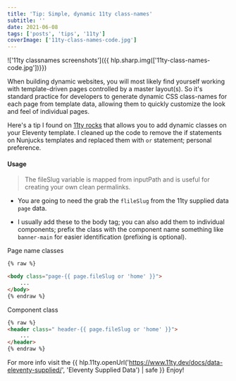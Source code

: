 ```yaml
---
title: 'Tip: Simple, dynamic 11ty class-names'
subtitle: ''
date: 2021-06-08
tags: ['posts', 'tips', '11ty']
coverImage: ['11ty-class-names-code.jpg']
---
```


!['11ty classnames screenshots']({{ hlp.sharp.img(['11ty-class-names-code.jpg'])}})

When building dynamic websites, you will most likely find yourself working with template-driven pages controlled by a master layout(s). So it's standard practice for developers to generate dynamic CSS class-names for each page from template data, allowing them to quickly customize the look and feel of individual pages.

Here's a tip I found on <a href="https://11ty.rocks/tips/layout-templating/" target="_blank" rel="nofollow noopenner">11ty rocks</a> that allows you to add dynamic classes on your  Eleventy template. I cleaned up the code to remove the if statements on Nunjucks templates and replaced them with `or` statement; personal preference.

#### Usage

> The fileSlug variable is mapped from inputPath and is useful for creating your own clean permalinks.

* You are going to need the grab the `flileSlug` from the 11ty supplied data `page` data.

* I usually add these to the body tag; you can also add them to individual components; prefix the class with the component name something like `banner-main` for easier identification (prefixing is optional).

Page name classes

```HTML
{% raw %}

<body class="page-{{ page.fileSlug or 'home' }}">
    ...
</body>
{% endraw %}
```

Component class

```HTML
{% raw %}
<header class=" header-{{ page.fileSlug or 'home' }}">
    ...
</header>
{% endraw %}
```

For more info visit the {{ hlp.11ty.openUrl('https://www.11ty.dev/docs/data-eleventy-supplied/', 'Eleventy Supplied Data') | safe }}  Enjoy!

